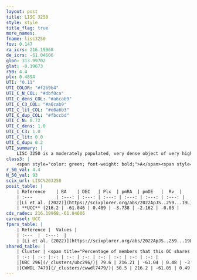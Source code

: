 ```yaml
---
layout: post
title: LISC 3250
style: style
title_flag: true
more_names: 
fname: lisc3250
fov: 0.147
ra_icrs: 216.19968
de_icrs: -61.04606
glon: 313.99702
glat: -0.19673
r50: 4.4
plx: 0.4894
UTI: "0.11"
UTI_COLOR: "#f2b9b4"
UTI_C_N_COL: "#dbf0ca"
UTI_C_dens_COL: "#a6cab9"
UTI_C_C3_COL: "#a6cab9"
UTI_C_lit_COL: "#e0a6b3"
UTI_C_dup_COL: "#fbccbd"
UTI_C_N: 0.72
UTI_C_dens: 1.0
UTI_C_C3: 1.0
UTI_C_lit: 0.0
UTI_C_dup: 0.2
UTI_summary: |
    LISC 3250 is a moderately populated, very dense object of very high C3 quality. It was recently reported in the literature.<br><br><span style="color: #99180f; font-weight: bold;">Warning: </span>This is likely a duplicate object, which shares a large percentage of members with at least one previously reported entry.
class3: |
    <span style="color: green; font-weight: bold;">A</span><span style="color: green; font-weight: bold;">A</span>
r_50_val: 4.4
N_50_val: 93
scix_url: LISC%203250
posit_table: |
    | Reference    | RA    | DEC   | Plx  | pmRA  | pmDE   |  Rv  |
    | :---         | :---: | :---: | :---: | :---: | :---: | :---: |
    |[Li et al. (2022)](https://scixplorer.org/abs/2022ApJS..259...19L) | 216.168 | -61.041 | 0.492 | -3.73 | -2.105 | -- |
    | **UCC** |216.2 | -61.046 | 0.489 | -3.738 | -2.162 | -0.03 | 
cds_radec: 216.19968,-61.04606
carousel: UCC
fpars_table: |
    | Reference |  Values |
    | :---  |  :---:  |
    | [Li et al. (2022)](https://scixplorer.org/abs/2022ApJS..259...19L) | `E(V-I)=0.73, m-M=11.5, Z=0.01, fbin=0.55` |
shared_table: |
    | Cluster | <span title="Percentage of members that this OC shares with the ones listed">%</span>   | RA   | DEC   | Plx   | pmRA  | pmDE  | Rv | UTI |
    | :-: | :-: |:-: | :-: | :-: | :-: | :-: | :-: | :-: |
    |[UBC 296](/_clusters/ubc296/)| 79.6 | 216.21 | -61.04 | 0.48 | -3.73 | -2.19 | -0.03 |0.83 |
    |[CWWDL 7479](/_clusters/cwwdl7479/)| 50.5 | 216.2 | -61.05 | 0.49 | -3.75 | -2.17 | -64.97 |0.0 |
---
```


